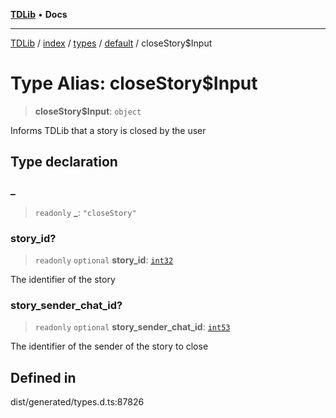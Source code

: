 [**TDLib**](../../../../../../README.md) • **Docs**

***

[TDLib](../../../../../../modules.md) / [index](../../../../../README.md) / [types](../../../README.md) / [default](../README.md) / closeStory$Input

# Type Alias: closeStory$Input

> **closeStory$Input**: `object`

Informs TDLib that a story is closed by the user

## Type declaration

### \_

> `readonly` **\_**: `"closeStory"`

### story\_id?

> `readonly` `optional` **story\_id**: [`int32`](int32-1.md)

The identifier of the story

### story\_sender\_chat\_id?

> `readonly` `optional` **story\_sender\_chat\_id**: [`int53`](int53-1.md)

The identifier of the sender of the story to close

## Defined in

dist/generated/types.d.ts:87826

